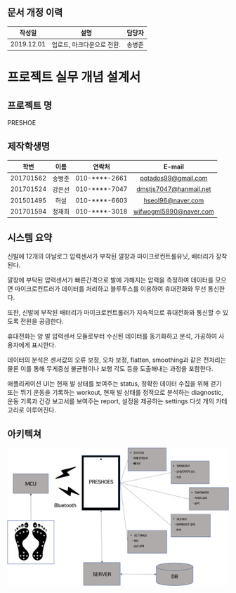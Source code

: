 ## 문서 개정 이력
|작성일|설명|담당자|
|:-:|:-:|:-:|
|2019.12.01|업로드, 마크다운으로 전환.|송병준|

# 프로젝트 실무 개념 설계서
## 프로젝트 명
PRESHOE

## 제작학생명
|학번|이름|연락처|E-mail|
|:-:|:-:|:-:|:-:|
|201701562|송병준|010-****-2661|potados99@gmail.com|
|201701524|강은선|010-****-7047|dmstjs7047@hanmail.net|
|201501495|허설|010-****-6603|hseol96@naver.com|
|201701594|정재희|010-****-3018|wjfwogml5890@naver.com|

## 시스템 요약
신발에 12개의 아날로그 압력센서가 부착된 깔창과 마이크로컨트롤유닛, 배터리가 장착된다. 

깔창에 부탁된 압력센서가 빠른간격으로 발에 가해지는 압력을 측정하여 데이터를 모으면 마이크로컨트러가 데이터를 처리하고 블루투스를 이용하여 휴대전화와 무선 통신한다. 

또한, 신발에 부착된 배터리가 마이크로컨트롤러가 지속적으로 휴대전화와 통신할 수 있도록 전원을 공급한다. 

휴대전화는 양 발 압력센서 모듈로부터 수신된 데이터를 동기화하고 분석, 가공하여 사용자에게 표시한다. 

데이터의 분석은 센서값의 오류 보정, 오차 보정, flatten, smoothing과 같은 전처리는 물론 이를 통해 무게중심 불균형이나 보행 각도 등을 도출해내는 과정을 포함한다. 

애플리케이션 UI는 현재 발 상태를 보여주는 status, 정확한 데이터 수집을 위해 걷기 또는 뛰기 운동을 기록하는 workout, 현재 발 상태를 정적으로 분석하는 diagnostic, 운동 기록과 건강 보고서를 보여주는 report, 설정을 제공하는 settings 다섯 개의 카테고리로 이루어진다.


## 아키텍쳐
![시스템 아키텍쳐](system-architecture.png)
